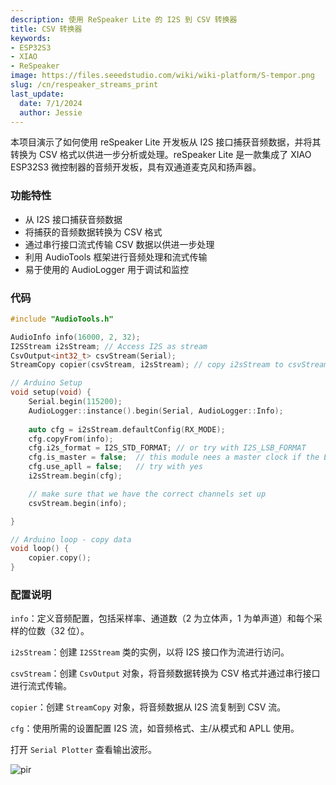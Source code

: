 ```yaml
---
description: 使用 ReSpeaker Lite 的 I2S 到 CSV 转换器
title: CSV 转换器
keywords:
- ESP32S3
- XIAO
- ReSpeaker
image: https://files.seeedstudio.com/wiki/wiki-platform/S-tempor.png
slug: /cn/respeaker_streams_print
last_update:
  date: 7/1/2024
  author: Jessie
---
```



本项目演示了如何使用 reSpeaker Lite 开发板从 I2S 接口捕获音频数据，并将其转换为 CSV 格式以供进一步分析或处理。reSpeaker Lite 是一款集成了 XIAO ESP32S3 微控制器的音频开发板，具有双通道麦克风和扬声器。


### 功能特性

* 从 I2S 接口捕获音频数据
* 将捕获的音频数据转换为 CSV 格式
* 通过串行接口流式传输 CSV 数据以供进一步处理
* 利用 AudioTools 框架进行音频处理和流式传输
* 易于使用的 AudioLogger 用于调试和监控


### 代码

```cpp
#include "AudioTools.h"

AudioInfo info(16000, 2, 32);
I2SStream i2sStream; // Access I2S as stream
CsvOutput<int32_t> csvStream(Serial);
StreamCopy copier(csvStream, i2sStream); // copy i2sStream to csvStream

// Arduino Setup
void setup(void) {
    Serial.begin(115200);
    AudioLogger::instance().begin(Serial, AudioLogger::Info);
    
    auto cfg = i2sStream.defaultConfig(RX_MODE);
    cfg.copyFrom(info);
    cfg.i2s_format = I2S_STD_FORMAT; // or try with I2S_LSB_FORMAT
    cfg.is_master = false;  // this module nees a master clock if the ESP32 is master
    cfg.use_apll = false;   // try with yes
    i2sStream.begin(cfg);

    // make sure that we have the correct channels set up
    csvStream.begin(info);

}

// Arduino loop - copy data
void loop() {
    copier.copy();
}
```

### 配置说明

`info`：定义音频配置，包括采样率、通道数（2 为立体声，1 为单声道）和每个采样的位数（32 位）。

`i2sStream`：创建 `I2SStream` 类的实例，以将 I2S 接口作为流进行访问。

`csvStream`：创建 `CsvOutput` 对象，将音频数据转换为 CSV 格式并通过串行接口进行流式传输。

`copier`：创建 `StreamCopy` 对象，将音频数据从 I2S 流复制到 CSV 流。

`cfg`：使用所需的设置配置 I2S 流，如音频格式、主/从模式和 APLL 使用。


打开 `Serial Plotter` 查看输出波形。


<p style={{textAlign: 'center'}}><img src="https://files.seeedstudio.com/wiki/SenseCAP/respeaker/waves.gif" alt="pir" width={600} height="auto" /></p>